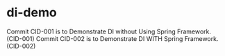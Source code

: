 # di-demo
Commit CID-001 is to Demonstrate DI without Using Spring Framework.(CID-001)
Commit CID-002 is to Demonstrate DI WITH Spring Framework.(CID-002)

